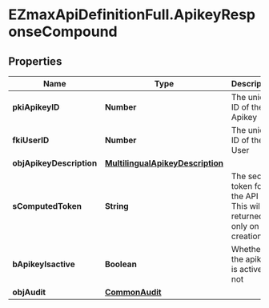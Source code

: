 # EZmaxApiDefinitionFull.ApikeyResponseCompound

## Properties

Name | Type | Description | Notes
------------ | ------------- | ------------- | -------------
**pkiApikeyID** | **Number** | The unique ID of the Apikey | 
**fkiUserID** | **Number** | The unique ID of the User | 
**objApikeyDescription** | [**MultilingualApikeyDescription**](MultilingualApikeyDescription.md) |  | 
**sComputedToken** | **String** | The secret token for the API key.  This will be returned only on creation. | [optional] 
**bApikeyIsactive** | **Boolean** | Whether the apikey is active or not | 
**objAudit** | [**CommonAudit**](CommonAudit.md) |  | 


